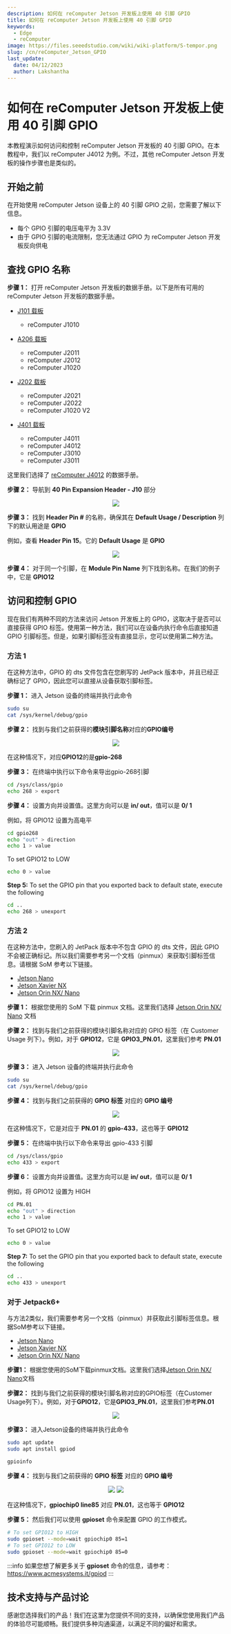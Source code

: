 ```yaml
---
description: 如何在 reComputer Jetson 开发板上使用 40 引脚 GPIO
title: 如何在 reComputer Jetson 开发板上使用 40 引脚 GPIO
keywords:
  - Edge
  - reComputer
image: https://files.seeedstudio.com/wiki/wiki-platform/S-tempor.png
slug: /cn/reComputer_Jetson_GPIO
last_update:
  date: 04/12/2023
  author: Lakshantha
---
```


# 如何在 reComputer Jetson 开发板上使用 40 引脚 GPIO

本教程演示如何访问和控制 reComputer Jetson 开发板的 40 引脚 GPIO。在本教程中，我们以 reComputer J4012 为例。不过，其他 reComputer Jetson 开发板的操作步骤也是类似的。

## 开始之前

在开始使用 reComputer Jetson 设备上的 40 引脚 GPIO 之前，您需要了解以下信息。

- 每个 GPIO 引脚的电压电平为 3.3V
- 由于 GPIO 引脚的电流限制，您无法通过 GPIO 为 reComputer Jetson 开发板反向供电

## 查找 GPIO 名称

**步骤 1：** 打开 reComputer Jetson 开发板的数据手册。以下是所有可用的 reComputer Jetson 开发板的数据手册。

- [J101 载板](https://files.seeedstudio.com/products/102991694/reComputer%20J101V2%20datasheet.pdf)
    - reComputer J1010

- [A206 载板](https://files.seeedstudio.com/products/114110049/A206%20carrier%20board%20pin%20description.pdf)
    - reComputer J2011
    - reComputer J2012
    - reComputer J1020
    
- [J202 载板](https://files.seeedstudio.com/wiki/reComputer/reComputer-J202-carrier-board-datasheet.pdf)
    - reComputer J2021
    - reComputer J2022
    - reComputer J1020 V2

- [J401 载板](https://files.seeedstudio.com/wiki/reComputer-J4012/reComputer-J401-datasheet.pdf)
    - reComputer J4011
    - reComputer J4012 
    - reComputer J3010
    - reComputer J3011

这里我们选择了 [reComputer J4012](https://files.seeedstudio.com/products/NVIDIA/reComputer-J401x-datasheet.pdf) 的数据手册。

**步骤 2：** 导航到 **40 Pin Expansion Header - J10** 部分

<div align="center"><img width={800} src="https://files.seeedstudio.com/wiki/reComputer-GPIO/1.png" /></div>

**步骤 3：** 找到 **Header Pin #** 的名称，确保其在 **Default Usage / Description** 列下的默认用途是 **GPIO**

例如，查看 **Header Pin 15**。它的 **Default Usage** 是 **GPIO**

<div align="center"><img width={800} src="https://files.seeedstudio.com/wiki/reComputer-GPIO/2.jpg" /></div>

**步骤 4：** 对于同一个引脚，在 **Module Pin Name** 列下找到名称。在我们的例子中，它是 **GPIO12**

## 访问和控制 GPIO

现在我们有两种不同的方法来访问 Jetson 开发板上的 GPIO，这取决于是否可以直接获得 GPIO 标签。使用第一种方法，我们可以在设备内执行命令后直接知道 GPIO 引脚标签。但是，如果引脚标签没有直接显示，您可以使用第二种方法。

### 方法 1

在这种方法中，GPIO 的 dts 文件包含在您刷写的 JetPack 版本中，并且已经正确标记了 GPIO，因此您可以直接从设备获取引脚标签。

**步骤 1：** 进入 Jetson 设备的终端并执行此命令

```sh
sudo su
cat /sys/kernel/debug/gpio
```

**步骤 2：** 找到与我们之前获得的**模块引脚名称**对应的**GPIO编号**

<div align="center"><img width={800} src="https://files.seeedstudio.com/wiki/reComputer-GPIO/3.png" /></div>

在这种情况下，对应**GPIO12**的是**gpio-268**

**步骤 3：** 在终端中执行以下命令来导出gpio-268引脚

```sh
cd /sys/class/gpio
echo 268 > export
```

**步骤 4：** 设置方向并设置值。这里方向可以是 **in/ out**，值可以是 **0/ 1**

例如，将 GPIO12 设置为高电平

```sh
cd gpio268
echo "out" > direction
echo 1 > value
```

To set GPIO12 to LOW

```sh
echo 0 > value
```

**Step 5:** To set the GPIO pin that you exported back to default state, execute the following

```sh
cd ..
echo 268 > unexport
```

### 方法 2

在这种方法中，您刷入的 JetPack 版本中不包含 GPIO 的 dts 文件，因此 GPIO 不会被正确标记。所以我们需要参考另一个文档（pinmux）来获取引脚标签信息。请根据 SoM 参考以下链接。

- [Jetson Nano](https://developer.nvidia.com/jetson-nano-pinmux)
- [Jetson Xavier NX](https://developer.nvidia.com/jetson-xavier-nx-pinmux-configuration-template-v106)
- [Jetson Orin NX/ Nano](https://developer.nvidia.com/downloads/jetson-orin-nx-and-orin-nano-series-pinmux-config-template)

**步骤 1：** 根据您使用的 SoM 下载 pinmux 文档。这里我们选择 [Jetson Orin NX/ Nano](https://developer.nvidia.com/downloads/jetson-orin-nx-and-orin-nano-series-pinmux-config-template) 文档

**步骤 2：** 找到与我们之前获得的模块引脚名称对应的 GPIO 标签（在 Customer Usage 列下）。例如，对于 **GPIO12**，它是 **GPIO3_PN.01**，这里我们参考 **PN.01**

<div align="center"><img width={800} src="https://files.seeedstudio.com/wiki/reComputer-GPIO/4.png" /></div>

**步骤 3：** 进入 Jetson 设备的终端并执行此命令

```sh
sudo su
cat /sys/kernel/debug/gpio
```

**步骤 4：** 找到与我们之前获得的 **GPIO 标签** 对应的 **GPIO 编号**

<div align="center"><img width={800} src="https://files.seeedstudio.com/wiki/reComputer-GPIO/5.png" /></div>

在这种情况下，它是对应于 **PN.01** 的 **gpio-433**，这也等于 **GPIO12**

**步骤 5：** 在终端中执行以下命令来导出 gpio-433 引脚

```sh
cd /sys/class/gpio
echo 433 > export
```

**步骤 6：** 设置方向并设置值。这里方向可以是 **in/ out**，值可以是 **0/ 1**

例如，将 GPIO12 设置为 HIGH

```sh
cd PN.01
echo "out" > direction
echo 1 > value
```

To set GPIO12 to LOW

```sh
echo 0 > value
```

**Step 7:** To set the GPIO pin that you exported back to default state, execute the following

```sh
cd ..
echo 433 > unexport
```

### 对于 Jetpack6+
与方法2类似，我们需要参考另一个文档（pinmux）并获取此引脚标签信息。根据SoM参考以下链接。

- [Jetson Nano](https://developer.nvidia.com/jetson-nano-pinmux)
- [Jetson Xavier NX](https://developer.nvidia.com/jetson-xavier-nx-pinmux-configuration-template-v106)
- [Jetson Orin NX/ Nano](https://developer.nvidia.com/downloads/jetson-orin-nx-and-orin-nano-series-pinmux-config-template)

**步骤1：** 根据您使用的SoM下载pinmux文档。这里我们选择[Jetson Orin NX/ Nano](https://developer.nvidia.com/downloads/jetson-orin-nx-and-orin-nano-series-pinmux-config-template)文档

**步骤2：** 找到与我们之前获得的模块引脚名称对应的GPIO标签（在Customer Usage列下）。例如，对于**GPIO12**，它是**GPIO3_PN.01**，这里我们参考**PN.01**

<div align="center"><img width={800} src="https://files.seeedstudio.com/wiki/reComputer-GPIO/4.png" /></div>

**步骤3：** 进入Jetson设备的终端并执行此命令

```bash
sudo apt update
sudo apt install gpiod

gpioinfo
```

**步骤 4：** 找到与我们之前获得的 **GPIO 标签** 对应的 **GPIO 编号**

<div align="center">
  <img width={800} src="https://files.seeedstudio.com/wiki/reComputer-Jetson/gpio/gpioinfo1.png" />
  <img width={800} src="https://files.seeedstudio.com/wiki/reComputer-Jetson/gpio/gpioinfo2.png" />
</div>

在这种情况下，**gpiochip0 line85** 对应 **PN.01**，这也等于 **GPIO12**

**步骤 5：** 然后我们可以使用 **gpioset** 命令来配置 GPIO 的工作模式。

```bash
# To set GPIO12 to HIGH
sudo gpioset --mode=wait gpiochip0 85=1
# To set GPIO12 to LOW
sudo gpioset --mode=wait gpiochip0 85=0 
```

:::info
如果您想了解更多关于 **gpioset** 命令的信息，请参考：
https://www.acmesystems.it/gpiod
:::

## 技术支持与产品讨论

感谢您选择我们的产品！我们在这里为您提供不同的支持，以确保您使用我们产品的体验尽可能顺畅。我们提供多种沟通渠道，以满足不同的偏好和需求。

<div class="button_tech_support_container">
<a href="https://forum.seeedstudio.com/" class="button_forum"></a> 
<a href="https://www.seeedstudio.com/contacts" class="button_email"></a>
</div>

<div class="button_tech_support_container">
<a href="https://discord.gg/eWkprNDMU7" class="button_discord"></a> 
<a href="https://github.com/Seeed-Studio/wiki-documents/discussions/69" class="button_discussion"></a>
</div>